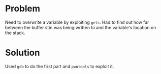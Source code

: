 # Problem

Need to overwrite a variable by exploiting `gets`. Had to find out how far
between the buffer stin was being written to and the variable's location on the
stack.

# Solution

Used `gdb` to do the first part and `pwntools` to exploit it.
